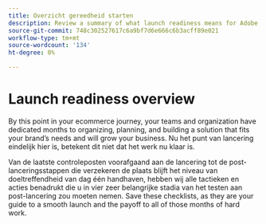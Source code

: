 ```yaml
---
title: Overzicht gereedheid starten
description: Review a summary of what launch readiness means for Adobe Commerce implementations.
source-git-commit: 748c302527617c6a9bf7d6e666c6b3acff89e021
workflow-type: tm+mt
source-wordcount: '134'
ht-degree: 0%

---
```



# Launch readiness overview

By this point in your ecommerce journey, your teams and organization have dedicated months to organizing, planning, and building a solution that fits your brand’s needs and will grow your business. Nu het punt van lancering eindelijk hier is, betekent dit niet dat het werk nu klaar is.

Van de laatste controleposten voorafgaand aan de lancering tot de post-lanceringsstappen die verzekeren de plaats blijft het niveau van doeltreffendheid van dag één handhaven, hebben wij alle tactieken en acties benadrukt die u in vier zeer belangrijke stadia van het testen aan post-lancering zou moeten nemen. Save these checklists, as they are your guide to a smooth launch and the payoff to all of those months of hard work.
